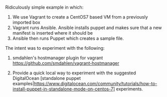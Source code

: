 Ridiculously simple example in which:

1. We use Vagrant to create a CentOS7 based VM from a previously imported box
2. Vagrant runs Ansible.  Ansible installs puppet and makes sure that a new
   manifest is inserted where it should be
3. Ansible then runs Puppet which creates a sample file.

The intent was to experiment with the following:

1. smdahlen\'s hostmanager plugin for vagrant
   https://github.com/smdahlen/vagrant-hostmanager
   
2. Provide a quick local way to experiment with the suggested
DigitalOcean [standalone puppet
examples|https://www.digitalocean.com/community/tutorials/how-to-install-puppet-in-standalone-mode-on-centos-7] experiments.


